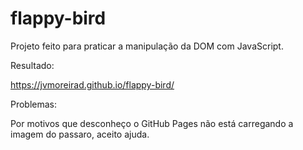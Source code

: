 # flappy-bird

Projeto feito para praticar a manipulação da DOM com JavaScript.

Resultado:

https://jvmoreirad.github.io/flappy-bird/

Problemas:

Por motivos que desconheço o GitHub Pages não está carregando a imagem do passaro, aceito ajuda.
